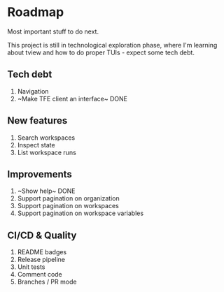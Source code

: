 
# Roadmap

Most important stuff to do next.

This project is still in technological exploration phase, where I'm learning
about tview and how to do proper TUIs - expect some tech debt.

## Tech debt

1. Navigation
1. ~Make TFE client an interface~ DONE

## New features

1. Search workspaces
1. Inspect state
1. List workspace runs

## Improvements

1. ~Show help~ DONE
1. Support pagination on organization
1. Support pagination on workspaces
1. Support pagination on workspace variables

## CI/CD & Quality

1. README badges
1. Release pipeline
1. Unit tests
1. Comment code
1. Branches / PR mode
